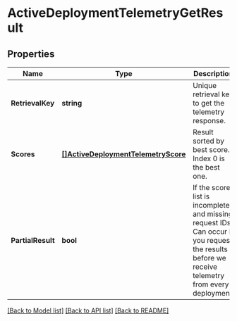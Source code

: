 # ActiveDeploymentTelemetryGetResult

## Properties
Name | Type | Description | Notes
------------ | ------------- | ------------- | -------------
**RetrievalKey** | **string** | Unique retrieval key to get the telemetry response. | [default to null]
**Scores** | [**[]ActiveDeploymentTelemetryScore**](ActiveDeploymentTelemetryScore.md) | Result sorted by best score. Index 0 is the best one. | [default to null]
**PartialResult** | **bool** | If the score list is incomplete and missing request IDs. Can occur if you request the results before we receive telemetry from every deployment. | [default to null]

[[Back to Model list]](../README.md#documentation-for-models) [[Back to API list]](../README.md#documentation-for-api-endpoints) [[Back to README]](../README.md)


